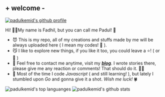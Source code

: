## + welcome -

[![padulkemid's github profile](https://img.shields.io/github/followers/padulkemid?label=Follow&style=social)](https://github.com/padulkemid)

Hi! 🤟🏼My name is Fadhil, but you can call me Padul! 🤤

- 😈 This is my repo, all of my creations and stuffs made by me will be always
uploaded here ( I mean my codes! 🤖  ). 
- 😼 I like to explore new things, if you like it too, you could leave a
    ⭐️! ( or 🍴 )
- 🤯 Feel free to contact me anytime, visit my
    [***blog***](https://padulkem.id). I wrote stories there, please give me any
    reaction or comments! That should do it. 👍🏼
- 🚀 Most of the time I code *Javascript* ( and still learning! ), but lately I stumbled upon *Go* and
    gonna give it a shot. *Wish me luck!* 🍀

![padulkemid's top languanges](https://github-readme-stats.vercel.app/api/top-langs/?username=padulkemid&hide=html,css,vue,objective-c&langs_count=7)
![padulkemid's github stats](https://github-readme-stats.vercel.app/api?username=padulkemid&show_icons=true&count_private=true&line_height=40&hide=issues)


